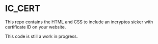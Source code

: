 # IC_CERT

This repo contains the HTML and CSS to include an incryptos sicker with certificate ID on your website. 

This code is still a work in progress.